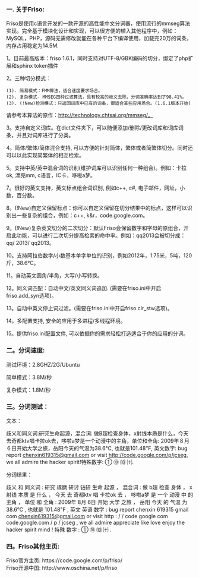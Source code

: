 <h3>一. 关于Friso: </h3>
Friso是使用c语言开发的一款开源的高性能中文分词器，使用流行的mmseg算法实现。完全基于模块化设计和实现，可以很方便的植入其他程序中，例如：MySQL，PHP，源码无需修改就能在各种平台下编译使用，加载完20万的词条，内存占用稳定为14.5M.


1。目前最高版本：friso 1.6.1，同时支持对UTF-8/GBK编码的切分，绑定了php扩展和sphinx token插件

2。三种切分模式：

	(1). 简易模式：FMM算法，适合速度要求场合。
	(2). 复杂模式- MMSEG四种过滤算法，具有较高的岐义去除，分词准确率达到了98.41%。
	(3). (!New)检测模式：只返回词库中已有的词条，很适合某些应用场合。(1.6.1版本开始)

请参考本算法的原作：http://technology.chtsai.org/mmseg/。

3。支持自定义词库。在dict文件夹下，可以随便添加/删除/更改词库和词库词条，并且对词库进行了分类。

4。简体/繁体/简体混合支持, 可以方便的针对简体，繁体或者简繁体切分。同时还可以以此实现简繁体的相互检索。

5。支持中英/英中混合词的识别(维护词库可以识别任何一种组合)。例如：卡拉ok, 漂亮mm, c语言，IC卡，哆啦a梦。

7。很好的英文支持，英文标点组合词识别, 例如c++, c#, 电子邮件，网址，小数，百分数。

8。(!New)自定义保留标点：你可以自定义保留在切分结果中的标点，这样可以识别出一些复杂的组合，例如：c++, k&r，code.google.com。

9。(!New)复杂英文切分的二次切分：默认Friso会保留数字和字母的原组合，开启此功能，可以进行二次切分提高检索的命中率。例如：qq2013会被切分成：qq/ 2013/ qq2013。

10。支持阿拉伯数字/小数基本单字单位的识别，例如2012年，1.75米，5吨，120斤，38.6℃。

11。自动英文圆角/半角，大写/小写转换。

12。同义词匹配：自动中文/英文同义词追加. (需要在friso.ini中开启friso.add_syn选项)。

13。自动中英文停止词过滤。(需要在friso.ini中开启friso.clr_stw选项)。

14。多配置支持, 安全的应用于多进程/多线程环境。

15。提供friso.ini配置文件, 可以依据你的需求轻松打造适合于你的应用的分词。


<h3>二。分词速度: </h3>

测试环境：2.8GHZ/2G/Ubuntu 

简单模式：3.8M/秒  

复杂模式：1.8M/秒

<h3>三。分词测试：</h3>

文本：

歧义和同义词:研究生命起源，混合词: 做B超检查身体，x射线本质是什么，今天去奇都ktv唱卡拉ok去，哆啦a梦是一个动漫中的主角，单位和全角: 2009年８月６日开始大学之旅，岳阳今天的气温为38.6℃, 也就是101.48℉, 英文数字: bug report chenxin619315@gmail.com or visit http://code.google.com/p/jcseg, we all admire the hacker spirit!特殊数字: ① ⑩ ⑽ ㈩.

分词结果：

歧义 和 同义词 : 研究 琢磨 研讨 钻研 生命 起源 ， 混合词 : 做 b超 检查 身体 ， x射线 本质 是 什么 ， 今天 去 奇都ktv 唱 卡拉ok 去 ， 哆啦a梦 是 一个 动漫 中 的 主角 ， 单位 和 全角 : 2009年 8月 6日 开始 大学 之旅 ， 岳阳 今天 的 气温 为 38.6℃ , 也就是 101.48℉ , 英文 英语 数字 : bug report chenxin 619315 gmail com chenxin619315@gmail.com or visit http : / / code google com code.google.com / p / jcseg , we all admire appreciate like love enjoy the hacker spirit mind ! 特殊 数字 : ① ⑩ ⑽ ㈩ .


<h3>四。Friso其他主页: </h3> 
Friso官方主页: https://code.google.com/p/friso/ <br />
Friso开源中国: http://www.oschina.net/p/friso <br />

